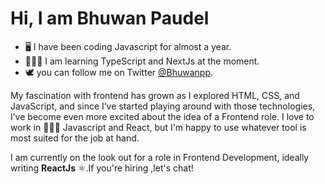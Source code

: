 # Hi, I am Bhuwan Paudel

- 🖥️ I have been coding Javascript for almost a year.
- 🧑🏻‍💻 I am learning TypeScript and NextJs at the moment.
- 🕊️ you can follow me on Twitter [@Bhuwanpp](https://twitter.com/Bhuwanpp).

My fascination with frontend has grown as I explored HTML, CSS, and JavaScript, and since I’ve
started playing around with those technologies, I’ve become even more excited about the idea of a
Frontend role. I love to work in 👨🏻‍💻 Javascript and React, but I'm happy to use whatever tool is most suited for the job at hand.

I am currently on the look out for a role in Frontend Development,
ideally writing **ReactJs** ⚛️.If you're hiring ,let's chat!
